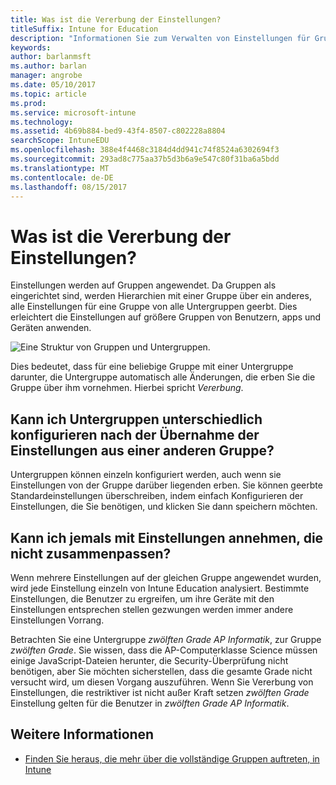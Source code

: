 ```yaml
---
title: Was ist die Vererbung der Einstellungen?
titleSuffix: Intune for Education
description: "Informationen Sie zum Verwalten von Einstellungen für Gruppen von Geräten mit Intune Education."
keywords: 
author: barlanmsft
ms.author: barlan
manager: angrobe
ms.date: 05/10/2017
ms.topic: article
ms.prod: 
ms.service: microsoft-intune
ms.technology: 
ms.assetid: 4b69b884-bed9-43f4-8507-c802228a8804
searchScope: IntuneEDU
ms.openlocfilehash: 388e4f4468c3184d4dd941c74f8524a6302694f3
ms.sourcegitcommit: 293ad8c775aa37b5d3b6a9e547c80f31ba6a5bdd
ms.translationtype: MT
ms.contentlocale: de-DE
ms.lasthandoff: 08/15/2017
---
```

# <a name="what-is-settings-inheritance"></a>Was ist die Vererbung der Einstellungen?

Einstellungen werden auf Gruppen angewendet. Da Gruppen als eingerichtet sind, werden Hierarchien mit einer Gruppe über ein anderes, alle Einstellungen für eine Gruppe von alle Untergruppen geerbt. Dies erleichtert die Einstellungen auf größere Gruppen von Benutzern, apps und Geräten anwenden.

  ![Eine Struktur von Gruppen und Untergruppen.](./media/groups-002-inheritance.png)

Dies bedeutet, dass für eine beliebige Gruppe mit einer Untergruppe darunter, die Untergruppe automatisch alle Änderungen, die erben Sie die Gruppe über ihm vornehmen. Hierbei spricht _Vererbung_.

## <a name="can-i-configure-subgroups-differently-after-inheriting-settings-from-another-group"></a>Kann ich Untergruppen unterschiedlich konfigurieren nach der Übernahme der Einstellungen aus einer anderen Gruppe?

Untergruppen können einzeln konfiguriert werden, auch wenn sie Einstellungen von der Gruppe darüber liegenden erben. Sie können geerbte Standardeinstellungen überschreiben, indem einfach Konfigurieren der Einstellungen, die Sie benötigen, und klicken Sie dann speichern möchten.

## <a name="can-i-ever-end-up-with-settings-that-do-not-work-together"></a>Kann ich jemals mit Einstellungen annehmen, die nicht zusammenpassen?

Wenn mehrere Einstellungen auf der gleichen Gruppe angewendet wurden, wird jede Einstellung einzeln von Intune Education analysiert. Bestimmte Einstellungen, die Benutzer zu ergreifen, um ihre Geräte mit den Einstellungen entsprechen stellen gezwungen werden immer andere Einstellungen Vorrang.

Betrachten Sie eine Untergruppe *zwölften Grade AP Informatik*, zur Gruppe *zwölften Grade*. Sie wissen, dass die AP-Computerklasse Science müssen einige JavaScript-Dateien herunter, die Security-Überprüfung nicht benötigen, aber Sie möchten sicherstellen, dass die gesamte Grade nicht versucht wird, um diesen Vorgang auszuführen. Wenn Sie Vererbung von Einstellungen, die restriktiver ist nicht außer Kraft setzen *zwölften Grade* Einstellung gelten für die Benutzer in *zwölften Grade AP Informatik*.

## <a name="find-out-more"></a>Weitere Informationen

  - [Finden Sie heraus, die mehr über die vollständige Gruppen auftreten, in Intune](https://docs.microsoft.com/intune/deploy-use/use-groups-to-manage-users-and-devices-with-microsoft-intune)
